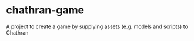 # chathran-game
A project to create a game by supplying assets (e.g. models and scripts) to Chathran
